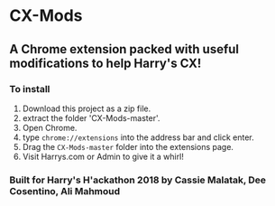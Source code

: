 # CX-Mods 
## A Chrome extension packed with useful modifications to help Harry's CX!

### To install
1. Download this project as a zip file.
2. extract the folder 'CX-Mods-master'.
3. Open Chrome.
4. type `chrome://extensions` into the address bar and click enter.
5. Drag the `CX-Mods-master` folder into the extensions page.
6. Visit Harrys.com or Admin to give it a whirl!

### Built for Harry's H'ackathon 2018 by Cassie Malatak, Dee Cosentino, Ali Mahmoud
